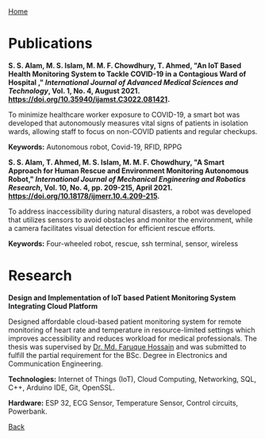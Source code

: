 [Home](https://mustahsinfarhan.github.io/) 
# Publications
**S. S. Alam, M. S. Islam, M. M. F. Chowdhury, T. Ahmed, "An IoT Based Health Monitoring System to Tackle COVID-19 in a Contagious Ward of Hospital ," _International Journal of Advanced Medical Sciences and Technology_, Vol. 1, No. 4, August 2021. https://doi.org/10.35940/ijamst.C3022.081421.**

To minimize healthcare worker exposure to COVID-19, a smart bot was developed that autonomously measures vital signs of patients in isolation wards, allowing staff to focus on non-COVID patients and regular checkups. 

**Keywords:** Autonomous robot, Covid-19, RFID, RPPG

**S. S. Alam, T. Ahmed, M. S. Islam, M. M. F. Chowdhury, "A Smart Approach for Human Rescue and Environment Monitoring Autonomous Robot," _International Journal of Mechanical Engineering and Robotics Research_, Vol. 10, No. 4, pp. 209-215, April 2021. https://doi.org/10.18178/ijmerr.10.4.209-215.**

To address inaccessibility during natural disasters, a robot was developed that utilizes sensors to avoid obstacles and monitor the environment, while a camera facilitates visual detection for efficient rescue efforts.

**Keywords:** Four-wheeled robot, rescue, ssh terminal, sensor, wireless



# Research
**Design and Implementation of IoT based Patient Monitoring System Integrating Cloud Platform**

Designed affordable cloud-based patient monitoring system for remote monitoring of heart rate and temperature in resource-limited settings which improves accessibility and reduces workload for medical professionals. The thesis was supervised by [Dr. Md. Faruque Hossain](https://www.kuet.ac.bd/ece/fhossain/) and was submitted to fulfill the partial requirement for the BSc. Degree in Electronics and Communication Engineering.

**Technologies:** Internet of Things (IoT), Cloud Computing, Networking, SQL, C++, Arduino IDE, Git, OpenSSL. 

**Hardware:** ESP 32, ECG Sensor, Temperature Sensor, Control circuits, Powerbank.



[Back](https://mustahsinfarhan.github.io/) 
